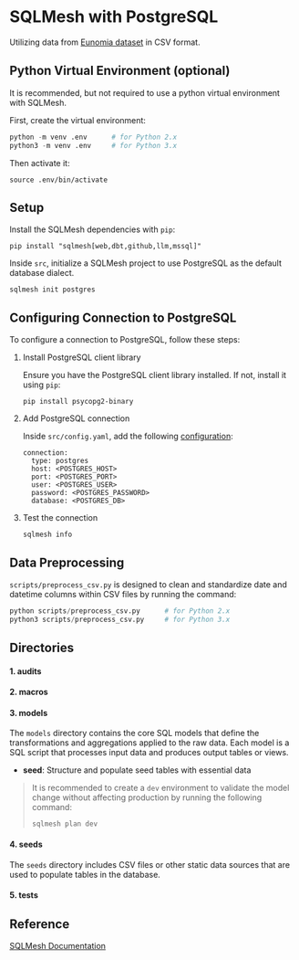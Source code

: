 # SQLMesh with PostgreSQL
Utilizing data from [Eunomia dataset](https://github.com/OHDSI/EunomiaDatasets.git) in CSV format.

## Python Virtual Environment (optional)
It is recommended, but not required to use a python virtual environment with SQLMesh.

First, create the virtual environment:

```python
python -m venv .env      # for Python 2.x
python3 -m venv .env     # for Python 3.x
```

Then activate it:
```
source .env/bin/activate
```

## Setup
Install the SQLMesh dependencies with ```pip```:
```
pip install "sqlmesh[web,dbt,github,llm,mssql]"
```

Inside ```src```, initialize a SQLMesh project to use PostgreSQL as the default database dialect.
```
sqlmesh init postgres
```

## Configuring Connection to PostgreSQL
To configure a connection to PostgreSQL, follow these steps:

1. Install PostgreSQL client library
   
    Ensure you have the PostgreSQL client library installed. If not, install it using ```pip```:
    ```
    pip install psycopg2-binary
    ```

2. Add PostgreSQL connection

    Inside ```src/config.yaml```, add the following [configuration](https://sqlmesh.readthedocs.io/en/stable/integrations/engines/postgres/):
    ```
    connection:
      type: postgres
      host: <POSTGRES_HOST>
      port: <POSTGRES_PORT>
      user: <POSTGRES_USER>
      password: <POSTGRES_PASSWORD>
      database: <POSTGRES_DB>
    ```
3. Test the connection

   ```
   sqlmesh info
   ```

## Data Preprocessing
```scripts/preprocess_csv.py``` is designed to clean and standardize date and datetime columns within CSV files by running the command:
```python
python scripts/preprocess_csv.py      # for Python 2.x
python3 scripts/preprocess_csv.py     # for Python 3.x
```
   
## Directories

#### 1. audits

#### 2. macros

#### 3. models
The ```models``` directory contains the core SQL models that define the transformations and aggregations applied to the raw data. Each model is a SQL script that processes input data and produces output tables or views.
   - **seed**: Structure and populate seed tables with essential data

   > It is recommended to create a ```dev``` environment to validate the model change without affecting production by running the following command:
   > ```
   > sqlmesh plan dev
   > ```
     
#### 4. seeds
The ```seeds``` directory includes CSV files or other static data sources that are used to populate tables in the database.

#### 5. tests

## Reference
[SQLMesh Documentation](https://sqlmesh.readthedocs.io/en/stable/)

